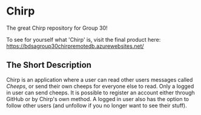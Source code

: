 # Chirp

The great Chirp repository for Group 30! 

To see for yourself what 'Chirp' is, visit the final product here: https://bdsagroup30chirpremotedb.azurewebsites.net/ 

## The Short Description
Chirp is an application where a user can read other users messages called *Cheeps*, or send their own cheeps for everyone else to read. Only a logged in user can send cheeps. It is possible to register an account either through GitHub or by Chirp's own method. A logged in user also has the option to follow other users (and unfollow if you no longer want to see their stuff). 